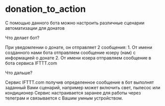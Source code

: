 # donation_to_action

С помощью данного бота можно настроить различные сценарии автоматизации для донатов

Что делает бот?

  При уведомлении о донате, он отправляет 2 сообщения:
    1. От имени созданного нами бота отправляем сообщение юзеру (нам) с  информацией о донате 
    2. От имени юзера отправляем сообщение в бота сервиса IFTTT.com 

Что дальше?

  Сервис IFTTT.com получив определенное сообщение в бот выполнят заданный Вами сценарий, например может включить свет, пылесос или кондиционер
  Сервис настраивается заранее для работы через телеграм и связывается с Вашим умным устройством.

